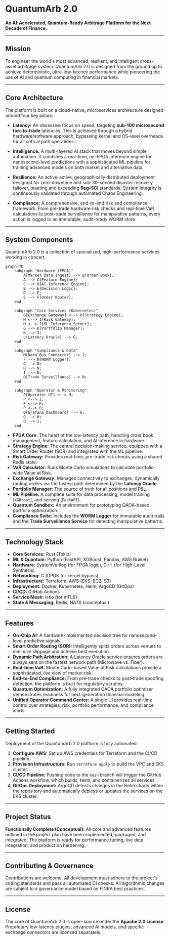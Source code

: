 # QuantumArb 2.0

**An AI-Accelerated, Quantum-Ready Arbitrage Platform for the Next Decade of Finance.**

---

## Mission

To engineer the world's most advanced, resilient, and intelligent cross-asset arbitrage system. QuantumArb 2.0 is designed from the ground up to achieve deterministic, ultra-low-latency performance while pioneering the use of AI and quantum computing in financial markets.

---

## Core Architecture

The platform is built on a cloud-native, microservices architecture designed around four key pillars:

* **Latency:** An obsessive focus on speed, targeting **sub-100 microsecond tick-to-trade** latencies. This is achieved through a hybrid hardware/software approach, bypassing kernel and OS-level overheads for all critical path operations.

* **Intelligence:** A multi-layered AI stack that moves beyond simple automation. It combines a real-time, on-FPGA inference engine for nanosecond-level predictions with a sophisticated ML pipeline for training advanced models on both market and alternative data.

* **Resilience:** An active-active, geographically distributed deployment designed for zero-downtime and sub-30-second disaster recovery failover, meeting and exceeding **Reg-SCI** standards. System integrity is continuously validated through automated Chaos Engineering.

* **Compliance:** A comprehensive, end-to-end risk and compliance framework. From pre-trade hardware risk checks and real-time VaR calculations to post-trade surveillance for manipulative patterns, every action is logged to an immutable, audit-ready WORM store.

---

## System Components

QuantumArb 2.0 is a collection of specialized, high-performance services working in concert.

```mermaid
graph TD
    subgraph "Hardware (FPGA)"
        A[Market Data Ingest] --> B(Order Book);
        A --> C{Feature Engine};
        C --> D[AI Inference Engine];
        B --> E{Decision Logic};
        D --> E;
        E --> F[Order Router];
    end

    subgraph "Core Services (Kubernetes)"
        G[Exchange Gateway] <--> H(Strategy Engine);
        H <--> I(Risk Gateway);
        H <--> J[ML Inference Server];
        G --> K(Portfolio Manager);
        K --> I;
        L(Latency Oracle) --> G;
    end

    subgraph "Compliance & Data"
        M(Data Bus Connector) --> J;
        F --> N{WORM Logger};
        G --> N;
        H --> N;
        I --> N;
        O[Trade Surveillance] --> N;
    end

    subgraph "Operator & Monitoring"
        P[Operator UI] <--> H;
        P <--> I;
        P <--> K;
        P <--> O;
        Q[Grafana Dashboard] --> G;
        Q --> H;
        Q --> I;
    end
```

* **FPGA Core:** The heart of the low-latency path, handling order book management, feature calculation, and AI inference in hardware.
* **Strategy Engine:** The central decision-making service, equipped with a Smart Order Router (SOR) and integrated with the ML pipeline.
* **Risk Gateway:** Provides real-time, pre-trade risk checks using a shared Redis state.
* **VaR Calculator:** Runs Monte Carlo simulations to calculate portfolio-wide Value at Risk.
* **Exchange Gateway:** Manages connectivity to exchanges, dynamically routing orders via the fastest path determined by the **Latency Oracle**.
* **Portfolio Manager:** The source of truth for all positions and P&L.
* **ML Pipeline:** A complete suite for data processing, model training (`XGBoost`), and serving (`FastAPI`).
* **Quantum Sandbox:** An environment for prototyping QAOA-based portfolio optimization.
* **Compliance Suite:** Includes the **WORM Logger** for immutable audit trails and the **Trade Surveillance Service** for detecting manipulative patterns.

---

## Technology Stack

* **Core Services:** Rust (Tokio)
* **ML & Quantum:** Python (FastAPI, XGBoost, Pandas, AWS Braket)
* **Hardware:** SystemVerilog (for FPGA logic), C++ (for High-Level Synthesis)
* **Networking:** C (DPDK for kernel bypass)
* **Infrastructure:** Terraform, AWS (EKS, EC2, S3)
* **Deployment:** Docker, Kubernetes, Helm, ArgoCD (GitOps)
* **CI/CD:** GitHub Actions
* **Service Mesh:** Istio (for mTLS)
* **State & Messaging:** Redis, NATS (conceptual)

---

## Features

* **On-Chip AI:** A hardware-implemented decision tree for nanosecond-level predictive signals.
* **Smart Order Routing (SOR):** Intelligently splits orders across venues to minimize slippage and achieve best execution.
* **Dynamic Path Arbitration:** A Latency Oracle service ensures orders are always sent on the fastest network path (Microwave vs. Fiber).
* **Real-time VaR:** Monte Carlo-based Value at Risk calculations provide a sophisticated, live view of market risk.
* **End-to-End Compliance:** From pre-trade checks to post-trade spoofing detection, the platform is built for regulatory scrutiny.
* **Quantum Optimization:** A fully integrated QAOA portfolio optimizer demonstrates readiness for next-generation financial modeling.
* **Unified Operator Command Center:** A single UI provides real-time control over strategies, risk, portfolio performance, and compliance alerts.

---

## Getting Started

Deployment of the QuantumArb 2.0 platform is fully automated:

1.  **Configure AWS:** Set up AWS credentials for Terraform and the CI/CD pipeline.
2.  **Provision Infrastructure:** Run `terraform apply` to build the VPC and EKS cluster.
3.  **CI/CD Pipeline:** Pushing code to the `main` branch will trigger the GitHub Actions workflow, which builds, tests, and containerizes all services.
4.  **GitOps Deployment:** ArgoCD detects changes in the Helm charts within the repository and automatically deploys or updates the services on the EKS cluster.

---

## Project Status

**Functionally Complete (Conceptual):** All core and advanced features outlined in the project plan have been implemented, packaged, and integrated. The platform is ready for performance tuning, live data integration, and production hardening.

---

## Contributing & Governance

Contributions are welcome. All development must adhere to the project's coding standards and pass all automated CI checks. All algorithmic changes are subject to a governance model based on FINRA best practices.

---

## License

The core of QuantumArb 2.0 is open-source under the **Apache 2.0 License**. Proprietary low-latency plugins, advanced AI models, and specific exchange connectors are licensed separately.
